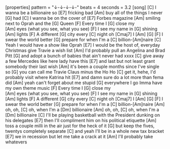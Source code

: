 [properties]
pattern = "↓-↓-↓-↓-"
beats = 4
seconds = 3.2
[song]
[C] I wanna be a billionaire so 
[E7] fricking bad
[Am] buy all of the things I never 
[G] had
[C] I wanna be on the cover of 
[E7] Forbes magazine
[Am] smiling next to Oprah and the 
[G] Queen
[F] Every time I  [G] close my  
[Am] eyes (what you see, what you see)
[F] I see my name in  [G] shining  
[Am] lights 
[F] A different [G] city every 
[C] night oh [Cmaj7] I [Am] [G]
[F] I swear the world better
[G] prepare for when I'm a 
[C] billion-[Am]naire
[C] Yeah I would have a show like Oprah
[E7] I would be the host of, everyday Christmas give Travie a wish list
[Am] I'd probably pull an Angelina and Brad Pitt
[G] and adopt a bunch of babies that ain't never had xxxx
[C] give away a few Mercedes like here lady have this
[E7] and last but not least grant somebody their last wish
[Am] it's been a couple months since I've single so
[G] you can call me Travie Claus minus the Ho Ho
[C] get it, hehe, I'd probably visit where Katrina hit
[E7] and damn sure do a lot more than fema did
[Am] yeah can't forget about me stupid
[G] everywhere I go Imma have my own theme music
[F] Every time I  [G] close my  
[Am] eyes (what you see, what you see)
[F] I see my name in  [G] shining  
[Am] lights 
[F] A different [G] city every 
[C] night oh [Cmaj7] I [Am] [G]
[F] I swear the world better
[G] prepare for when I'm a 
[C] billion-[Am]naire
[Am] oh, oh, [C] oh, when I'm a [Dm] billionaire
[Am] oh, oh, [C] oh, when I'm a [Dm] billionaire
[C] I'll be playing basketball with the President dunking on his delegates
[E7] then I'll compliment him on his political etiquette
[Am] toss a couple milli in the air just for the heck of it
[G] but keep the fives, twentys completely separate
[C] and yeah I'll be in a whole new tax bracket
[E7] we in recession but let me take a crack at it
[Am] I'll probably take whatevers